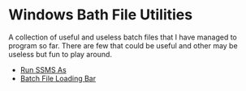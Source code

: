 # Windows Bath File Utilities

A collection of useful and useless batch files that I have managed to program so far. There are few that could be useful and other may be useless but fun to play around.

- [Run SSMS As](runssmsas/)
- [Batch File Loading Bar](batch-loading-bar/)
